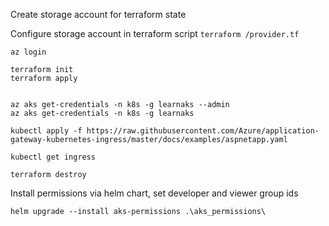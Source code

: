 Create storage account for terraform state

Configure storage account in terraform script `terraform /provider.tf`
    
    az login

    terraform init
    terraform apply


    az aks get-credentials -n k8s -g learnaks --admin
    az aks get-credentials -n k8s -g learnaks

    kubectl apply -f https://raw.githubusercontent.com/Azure/application-gateway-kubernetes-ingress/master/docs/examples/aspnetapp.yaml

    kubectl get ingress

    terraform destroy

Install permissions via helm chart, set developer and viewer group ids

    helm upgrade --install aks-permissions .\aks_permissions\ 